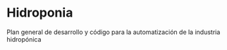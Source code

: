 # Hidroponia
Plan general de desarrollo y código para la automatización de la industria hidropónica
